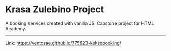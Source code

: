 # Krasa Zulebino Project

A booking services created with vanilla JS. Capstone project for HTML Academy.

---

Link: https://ventosae.github.io/775623-keksobooking/
